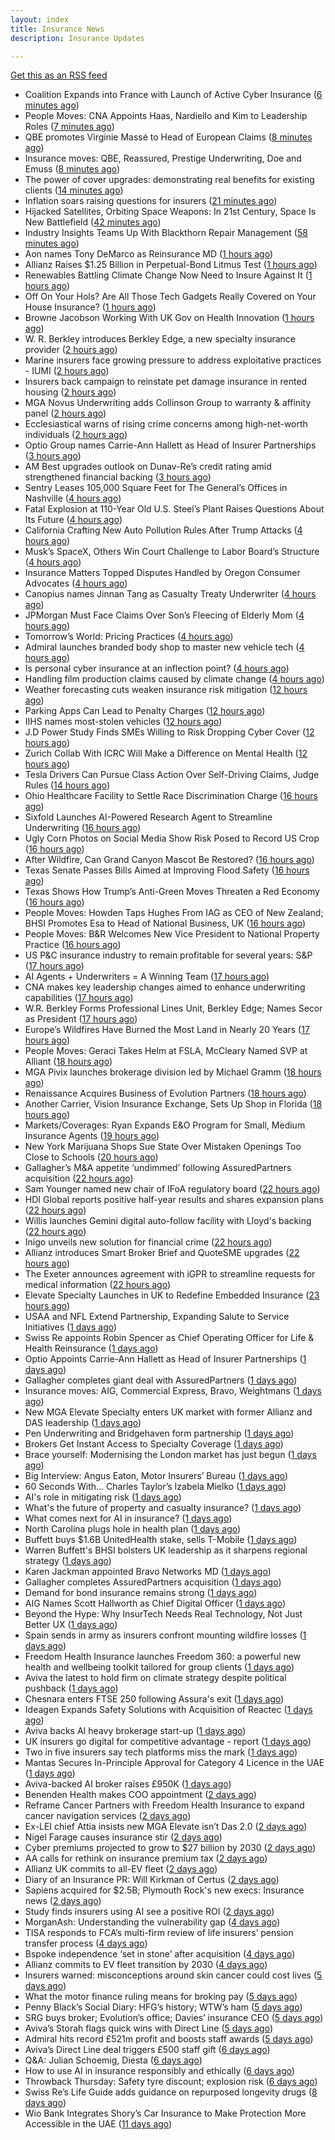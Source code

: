 ```yaml
---
layout: index
title: Insurance News
description: Insurance Updates

---
```


[Get this as an RSS feed](/insurance.rss)

<!-- news_marker starts -->
- Coalition Expands into France with Launch of Active Cyber Insurance ([6 minutes ago](https://www.insurtechinsights.com/coalition-expands-into-france-with-launch-of-active-cyber-insurance/))
- People Moves: CNA Appoints Haas, Nardiello and Kim to Leadership Roles ([7 minutes ago](https://www.insurancejournal.com/news/national/2025/08/20/836249.htm))
- QBE promotes Virginie Massé to Head of European Claims ([8 minutes ago](https://www.reinsurancene.ws/qbe-promotes-virginie-masse-to-head-of-european-claims/))
- Insurance moves: QBE, Reassured, Prestige Underwriting, Doe and Emuss ([8 minutes ago](https://www.insurancebusinessmag.com/uk/news/breaking-news/insurance-moves-qbe-reassured-prestige-underwriting-doe-and-emuss-546778.aspx))
- The power of cover upgrades: demonstrating real benefits for existing clients ([14 minutes ago](https://ifamagazine.com/the-power-of-cover-upgrades-demonstrating-real-benefits-for-existing-clients/))
- Inflation soars raising questions for insurers ([21 minutes ago](https://www.insurancebusinessmag.com/uk/news/breaking-news/inflation-soars-raising-questions-for-insurers-546777.aspx))
- Hijacked Satellites, Orbiting Space Weapons: In 21st Century, Space Is New Battlefield ([42 minutes ago](https://www.insurancejournal.com/news/international/2025/08/20/836348.htm))
- Industry Insights Teams Up With Blackthorn Repair Management ([58 minutes ago](https://insurance-edge.net/2025/08/20/industry-insights-teams-up-with-blackthorn-repair-management/))
- Aon names Tony DeMarco as Reinsurance MD ([1 hours ago](https://www.reinsurancene.ws/aon-names-tony-demarco-as-reinsurance-md/))
- Allianz Raises $1.25 Billion in Perpetual-Bond Litmus Test ([1 hours ago](https://www.insurancejournal.com/news/international/2025/08/20/836344.htm))
- Renewables Battling Climate Change Now Need to Insure Against It ([1 hours ago](https://www.insurancejournal.com/news/international/2025/08/20/836335.htm))
- Off On Your Hols? Are All Those Tech Gadgets Really Covered on Your House Insurance? ([1 hours ago](https://insurance-edge.net/2025/08/20/off-on-your-hols-are-all-those-tech-gadgets-really-covered-on-your-house-insurance/))
- Browne Jacobson Working With UK Gov on Health Innovation ([1 hours ago](https://insurance-edge.net/2025/08/20/browne-jacobson-working-with-uk-gov-on-health-innovation/))
- W. R. Berkley introduces Berkley Edge, a new specialty insurance provider ([2 hours ago](https://www.reinsurancene.ws/w-r-berkley-introduces-berkley-edge-a-new-specialty-insurance-provider/))
- Marine insurers face growing pressure to address exploitative practices - IUMI ([2 hours ago](https://www.insurancebusinessmag.com/uk/news/marine/marine-insurers-face-growing-pressure-to-address-exploitative-practices--iumi-546766.aspx))
- Insurers back campaign to reinstate pet damage insurance in rented housing ([2 hours ago](https://www.insurancebusinessmag.com/uk/news/property-insurance/insurers-back-campaign-to-reinstate-pet-damage-insurance-in-rented-housing-546761.aspx))
- MGA Novus Underwriting adds Collinson Group to warranty & affinity panel ([2 hours ago](https://www.reinsurancene.ws/mga-novus-underwriting-adds-collinson-group-to-warranty-affinity-panel/))
- Ecclesiastical warns of rising crime concerns among high-net-worth individuals ([2 hours ago](https://www.insurancebusinessmag.com/uk/news/property-insurance/ecclesiastical-warns-of-rising-crime-concerns-among-highnetworth-individuals-546748.aspx))
- Optio Group names Carrie-Ann Hallett as Head of Insurer Partnerships ([3 hours ago](https://www.reinsurancene.ws/optio-group-names-carrie-ann-hallett-as-head-of-insurer-partnerships/))
- AM Best upgrades outlook on Dunav-Re’s credit rating amid strengthened financial backing ([3 hours ago](https://www.reinsurancene.ws/am-best-upgrades-outlook-on-dunav-res-credit-rating-amid-strengthened-financial-backing/))
- Sentry Leases 105,000 Square Feet for The General’s Offices in Nashville ([4 hours ago](https://www.insurancejournal.com/news/southeast/2025/08/20/836327.htm))
- Fatal Explosion at 110-Year Old U.S. Steel’s Plant Raises Questions About Its Future ([4 hours ago](https://www.insurancejournal.com/news/east/2025/08/20/836304.htm))
- California Crafting New Auto Pollution Rules After Trump Attacks ([4 hours ago](https://www.insurancejournal.com/news/west/2025/08/20/836320.htm))
- Musk’s SpaceX, Others Win Court Challenge to Labor Board’s Structure ([4 hours ago](https://www.insurancejournal.com/news/national/2025/08/20/836317.htm))
- Insurance Matters Topped Disputes Handled by Oregon Consumer Advocates ([4 hours ago](https://www.insurancejournal.com/news/west/2025/08/20/835680.htm))
- Canopius names Jinnan Tang as Casualty Treaty Underwriter ([4 hours ago](https://www.reinsurancene.ws/canopius-names-jinnan-tang-as-casualty-treaty-underwriter/))
- JPMorgan Must Face Claims Over Son’s Fleecing of Elderly Mom ([4 hours ago](https://www.insurancejournal.com/news/national/2025/08/20/836259.htm))
- Tomorrow’s World: Pricing Practices ([4 hours ago](https://www.postonline.co.uk/personal/7958156/tomorrow%E2%80%99s-world-pricing-practices))
- Admiral launches branded body shop to master new vehicle tech ([4 hours ago](https://www.postonline.co.uk/claims/7958908/admiral-launches-branded-body-shop-to-master-new-vehicle-tech))
- Is personal cyber insurance at an inflection point? ([4 hours ago](https://www.postonline.co.uk/personal/7958123/is-personal-cyber-insurance-at-an-inflection-point))
- Handling film production claims caused by climate change ([4 hours ago](https://www.postonline.co.uk/claims/7958022/handling-film-production-claims-caused-by-climate-change))
- Weather forecasting cuts weaken insurance risk mitigation ([12 hours ago](https://www.dig-in.com/news/weather-forecasting-cuts-weaken-insurance-risk-mitigation))
- Parking Apps Can Lead to Penalty Charges ([12 hours ago](https://insurance-edge.net/2025/08/19/parking-apps-can-lead-to-penalty-charges/))
- IIHS names most-stolen vehicles ([12 hours ago](https://www.dig-in.com/news/iihs-names-most-stolen-vehicle-models))
- J.D Power Study Finds SMEs Willing to Risk Dropping Cyber Cover ([12 hours ago](https://insurance-edge.net/2025/08/19/j-d-power-study-finds-smes-willing-to-risk-dropping-cyber-cover/))
- Zurich Collab With ICRC Will Make a Difference on Mental Health ([12 hours ago](https://insurance-edge.net/2025/08/19/zurich-collab-with-icrc-wil-make-a-difference-on-mental-health/))
- Tesla Drivers Can Pursue Class Action Over Self-Driving Claims, Judge Rules ([14 hours ago](https://www.insurancejournal.com/news/national/2025/08/19/836310.htm))
- Ohio Healthcare Facility to Settle Race Discrimination Charge ([16 hours ago](https://www.insurancejournal.com/news/midwest/2025/08/19/836300.htm))
- Sixfold Launches AI-Powered Research Agent to Streamline Underwriting ([16 hours ago](https://www.insurtechinsights.com/sixfold-launches-ai-powered-research-agent-to-streamline-underwriting/))
- Ugly Corn Photos on Social Media Show Risk Posed to Record US Crop ([16 hours ago](https://www.insurancejournal.com/news/midwest/2025/08/19/836292.htm))
- After Wildfire, Can Grand Canyon Mascot Be Restored? ([16 hours ago](https://www.insurancejournal.com/news/west/2025/08/19/836159.htm))
- Texas Senate Passes Bills Aimed at Improving Flood Safety ([16 hours ago](https://www.insurancejournal.com/news/southcentral/2025/08/19/836288.htm))
- Texas Shows How Trump’s Anti-Green Moves Threaten a Red Economy ([16 hours ago](https://www.insurancejournal.com/news/southcentral/2025/08/19/836275.htm))
- People Moves: Howden Taps Hughes From IAG as CEO of New Zealand; BHSI Promotes Esa to Head of National Business, UK ([16 hours ago](https://www.insurancejournal.com/news/international/2025/08/19/836134.htm))
- People Moves: B&R Welcomes New Vice President to National Property Practice ([16 hours ago](https://www.insurancejournal.com/news/southcentral/2025/08/19/836253.htm))
- US P&C insurance industry to remain profitable for several years: S&P ([17 hours ago](https://www.reinsurancene.ws/us-pc-insurance-industry-to-remain-profitable-for-several-years-sp/))
- AI Agents + Underwriters = A Winning Team ([17 hours ago](https://www.insurtechinsights.com/ai-agents-underwriters-a-winning-team/))
- CNA makes key leadership changes aimed to enhance underwriting capabilities ([17 hours ago](https://www.reinsurancene.ws/cna-makes-key-leadership-changes-aimed-to-enhance-underwriting-capabilities/))
- W.R. Berkley Forms Professional Lines Unit, Berkley Edge; Names Secor as President ([17 hours ago](https://www.insurancejournal.com/news/national/2025/08/19/836228.htm))
- Europe’s Wildfires Have Burned the Most Land in Nearly 20 Years ([17 hours ago](https://www.insurancejournal.com/news/international/2025/08/19/836225.htm))
- People Moves: Geraci Takes Helm at FSLA, McCleary Named SVP at Alliant ([18 hours ago](https://www.insurancejournal.com/news/southeast/2025/08/19/836227.htm))
- MGA Pivix launches brokerage division led by Michael Gramm ([18 hours ago](https://www.reinsurancene.ws/mga-pivix-launches-brokerage-division-led-by-michael-gramm/))
- Renaissance Acquires Business of Evolution Partners ([18 hours ago](https://www.insurancejournal.com/news/west/2025/08/19/836175.htm))
- Another Carrier, Vision Insurance Exchange, Sets Up Shop in Florida ([18 hours ago](https://www.insurancejournal.com/news/southeast/2025/08/19/836221.htm))
- Markets/Coverages: Ryan Expands E&O Program for Small, Medium Insurance Agents ([19 hours ago](https://www.insurancejournal.com/news/national/2025/08/19/836216.htm))
- New York Marijuana Shops Sue State Over Mistaken Openings Too Close to Schools ([20 hours ago](https://www.insurancejournal.com/news/east/2025/08/19/836071.htm))
- Gallagher’s M&A appetite ‘undimmed’ following AssuredPartners acquisition ([22 hours ago](https://www.postonline.co.uk/broker/7958906/gallagher%E2%80%99s-ma-appetite-%E2%80%98undimmed%E2%80%99-following-assuredpartners-acquisition))
- Sam Younger named new chair of IFoA regulatory board ([22 hours ago](https://www.insurancebusinessmag.com/uk/news/breaking-news/sam-younger-named-new-chair-of-ifoa-regulatory-board-546647.aspx))
- HDI Global reports positive half-year results and shares expansion plans ([22 hours ago](https://www.insurancebusinessmag.com/uk/news/breaking-news/hdi-global-reports-positive-halfyear-results-and-shares-expansion-plans-546639.aspx))
- Willis launches Gemini digital auto-follow facility with Lloyd's backing ([22 hours ago](https://www.insurancebusinessmag.com/uk/news/technology/willis-launches-gemini-digital-autofollow-facility-with-lloyds-backing-546632.aspx))
- Inigo unveils new solution for financial crime ([22 hours ago](https://www.insurancebusinessmag.com/uk/news/professional-liability/inigo-unveils-new-solution-for-financial-crime-546629.aspx))
- Allianz introduces Smart Broker Brief and QuoteSME upgrades ([22 hours ago](https://www.insurancebusinessmag.com/uk/news/technology/allianz-introduces-smart-broker-brief-and-quotesme-upgrades-546626.aspx))
- The Exeter announces agreement with iGPR to streamline requests for medical information ([22 hours ago](https://ifamagazine.com/the-exeter-announces-agreement-with-igpr-to-streamline-requests-for-medical-information/))
- Elevate Specialty Launches in UK to Redefine Embedded Insurance ([23 hours ago](https://www.insurtechinsights.com/elevate-specialty-launches-in-uk-to-redefine-embedded-insurance/))
- USAA and NFL Extend Partnership, Expanding Salute to Service Initiatives ([1 days ago](https://www.insurtechinsights.com/usaa-and-nfl-extend-partnership-expanding-salute-to-service-initiatives/))
- Swiss Re appoints Robin Spencer as Chief Operating Officer for Life & Health Reinsurance ([1 days ago](https://ifamagazine.com/swiss-re-appoints-robin-spencer-as-chief-operating-officer-for-life-health-reinsurance/))
- Optio Appoints Carrie-Ann Hallett as Head of Insurer Partnerships ([1 days ago](https://www.insurtechinsights.com/optio-appoints-carrie-ann-hallett-as-head-of-insurer-partnerships/))
- Gallagher completes giant deal with AssuredPartners ([1 days ago](https://www.insurancebusinessmag.com/uk/news/breaking-news/gallagher-completes-giant-deal-with-assuredpartners-546601.aspx))
- Insurance moves: AIG, Commercial Express, Bravo, Weightmans ([1 days ago](https://www.insurancebusinessmag.com/uk/news/breaking-news/insurance-moves-aig-commercial-express-bravo-weightmans-546598.aspx))
- New MGA Elevate Specialty enters UK market with former Allianz and DAS leadership ([1 days ago](https://www.insurancebusinessmag.com/uk/news/breaking-news/new-mga-elevate-specialty-enters-uk-market-with-former-allianz-and-das-leadership-546596.aspx))
- Pen Underwriting and Bridgehaven form partnership ([1 days ago](https://www.insurancebusinessmag.com/uk/news/professional-liability/pen-underwriting-and-bridgehaven-form-partnership-546595.aspx))
- Brokers Get Instant Access to Specialty Coverage ([1 days ago](https://www.insurancebusinessmag.com/uk/tv/brokers-get-instant-access-to-specialty-coverage-546592.aspx))
- Brace yourself: Modernising the London market has just begun ([1 days ago](https://www.postonline.co.uk/lloyd%E2%80%99slondon/7958892/brace-yourself-modernising-the-london-market-has-just-begun))
- Big Interview: Angus Eaton, Motor Insurers’ Bureau ([1 days ago](https://www.postonline.co.uk/regulation/7958299/big-interview-angus-eaton-motor-insurers%E2%80%99-bureau))
- 60 Seconds With… Charles Taylor’s Izabela Mielko ([1 days ago](https://www.postonline.co.uk/technology/7957984/60-seconds-with%E2%80%A6-charles-taylor%E2%80%99s-izabela-mielko))
- AI's role in mitigating risk ([1 days ago](https://www.dig-in.com/opinion/ais-role-in-mitigating-risk))
- What's the future of property and casualty insurance? ([1 days ago](https://www.dig-in.com/opinion/whats-the-future-of-property-and-casualty-insurance))
- What comes next for AI in insurance? ([1 days ago](https://www.dig-in.com/opinion/what-comes-next-for-ai-in-insurance))
- North Carolina plugs hole in health plan ([1 days ago](https://www.dig-in.com/news/north-carolina-plugs-hole-in-health-plan))
- Buffett buys $1.6B UnitedHealth stake, sells T-Mobile ([1 days ago](https://www.dig-in.com/articles/buffett-buys-1-6b-unitedhealth-stake-sells-t-mobile))
- Warren Buffett's BHSI bolsters UK leadership as it sharpens regional strategy ([1 days ago](https://www.insurancebusinessmag.com/uk/news/breaking-news/warren-buffetts-bhsi-bolsters-uk-leadership-as-it-sharpens-regional-strategy-546557.aspx))
- Karen Jackman appointed Bravo Networks MD ([1 days ago](https://www.postonline.co.uk/broker/7958905/karen-jackman-appointed-bravo-networks-md))
- Gallagher completes AssuredPartners acquisition ([1 days ago](https://www.postonline.co.uk/broker/7958904/gallagher-completes-assuredpartners-acquisition))
- Demand for bond insurance remains strong ([1 days ago](https://www.dig-in.com/news/demand-for-bond-insurance-remains-strong))
- AIG Names Scott Hallworth as Chief Digital Officer ([1 days ago](https://www.insurtechinsights.com/aig-names-scott-hallworth-as-chief-digital-officer/))
- Beyond the Hype: Why InsurTech Needs Real Technology, Not Just Better UX ([1 days ago](https://www.insurtechinsights.com/beyond-the-hype-why-insurtech-needs-real-technology-not-just-better-ux/))
- Spain sends in army as insurers confront mounting wildfire losses ([1 days ago](https://www.insurancebusinessmag.com/uk/news/catastrophe/spain-sends-in-army-as-insurers-confront-mounting-wildfire-losses-546509.aspx))
- Freedom Health Insurance launches Freedom 360: a powerful new health and wellbeing toolkit tailored for group clients ([1 days ago](https://ifamagazine.com/freedom-health-insurance-launches-freedom-360-a-powerful-new-health-and-wellbeing-toolkit-tailored-for-group-clients/))
- Aviva the latest to hold firm on climate strategy despite political pushback ([1 days ago](https://www.insurancebusinessmag.com/uk/news/breaking-news/aviva-the-latest-to-hold-firm-on-climate-strategy-despite-political-pushback-546377.aspx))
- Chesnara enters FTSE 250 following Assura's exit ([1 days ago](https://www.insurancebusinessmag.com/uk/news/life-insurance/chesnara-enters-ftse-250-following-assuras-exit-546486.aspx))
- Ideagen Expands Safety Solutions with Acquisition of Reactec ([1 days ago](https://www.insurtechinsights.com/ideagen-expands-safety-solutions-with-acquisition-of-reactec/))
- Aviva backs AI heavy brokerage start-up ([1 days ago](https://www.insurancebusinessmag.com/uk/news/sme/aviva-backs-ai-heavy-brokerage-startup-546478.aspx))
- UK insurers go digital for competitive advantage - report ([1 days ago](https://www.insurancebusinessmag.com/uk/news/technology/uk-insurers-go-digital-for-competitive-advantage--report-546477.aspx))
- Two in five insurers say tech platforms miss the mark ([1 days ago](https://www.postonline.co.uk/news/7958902/two-in-five-insurers-say-tech-platforms-miss-the-mark))
- Mantas Secures In-Principle Approval for Category 4 Licence in the UAE ([1 days ago](https://www.insurtechinsights.com/mantas-secures-in-principle-approval-for-category-4-licence-in-the-uae/))
- Aviva-backed AI broker raises £950K ([1 days ago](https://www.postonline.co.uk/broker/7958903/aviva-backed-ai-broker-raises-%C2%A3950k))
- Benenden Health makes COO appointment ([2 days ago](https://ifamagazine.com/benenden-health-makes-coo-appointment/))
- Reframe Cancer Partners with Freedom Health Insurance to expand cancer navigation services ([2 days ago](https://ifamagazine.com/reframe-cancer-partners-with-freedom-health-insurance-to-expand-cancer-navigation-services/))
- Ex-LEI chief Attia insists new MGA Elevate isn’t Das 2.0 ([2 days ago](https://www.postonline.co.uk/personal/7958900/ex-lei-chief-attia-insists-new-mga-elevate-isn%E2%80%99t-das-20))
- Nigel Farage causes insurance stir ([2 days ago](https://www.insurancebusinessmag.com/uk/news/travel/nigel-farage-causes-insurance-stir-546455.aspx))
- Cyber premiums projected to grow to $27 billion by 2030 ([2 days ago](https://www.insurancebusinessmag.com/uk/news/cyber/cyber-premiums-projected-to-grow-to-27-billion-by-2030-546449.aspx))
- AA calls for rethink on insurance premium tax ([2 days ago](https://www.insurancebusinessmag.com/uk/news/auto-motor/aa-calls-for-rethink-on-insurance-premium-tax-546448.aspx))
- Allianz UK commits to all-EV fleet ([2 days ago](https://www.insurancebusinessmag.com/uk/news/auto-motor/allianz-uk-commits-to-allev-fleet-546447.aspx))
- Diary of an Insurance PR: Will Kirkman of Certus ([2 days ago](https://www.postonline.co.uk/people/7958006/diary-of-an-insurance-pr-will-kirkman-of-certus))
- Sapiens acquired for $2.5B; Plymouth Rock's new execs: Insurance news ([2 days ago](https://www.dig-in.com/news/sapiens-acquired-2-5b-plymouth-rock-executive-news))
- Study finds insurers using AI see a positive ROI ([2 days ago](https://www.dig-in.com/news/insurers-using-ai-see-a-positive-roi))
- MorganAsh: Understanding the vulnerability gap ([4 days ago](https://ifamagazine.com/morganash-understanding-the-vulnerability-gap/))
- TISA responds to FCA’s multi-firm review of life insurers’ pension transfer process ([4 days ago](https://ifamagazine.com/tisa-responds-to-fcas-multi-firm-review-of-life-insurers-pension-transfer-process/))
- Bspoke independence ‘set in stone’ after acquisition ([4 days ago](https://www.postonline.co.uk/news/7958876/bspoke-independence-%E2%80%98set-in-stone%E2%80%99-after-acquisition))
- Allianz commits to EV fleet transition by 2030 ([4 days ago](https://www.postonline.co.uk/news/7958899/allianz-commits-to-ev-fleet-transition-by-2030))
- Insurers warned: misconceptions around skin cancer could cost lives ([5 days ago](https://ifamagazine.com/insurers-warned-misconceptions-around-skin-cancer-could-cost-lives/))
- What the motor finance ruling means for broking pay ([5 days ago](https://www.postonline.co.uk/regulation/7958313/what-the-motor-finance-ruling-means-for-broking-pay))
- Penny Black’s Social Diary: HFG’s history; WTW’s ham ([5 days ago](https://www.postonline.co.uk/people/7958127/penny-black%E2%80%99s-social-diary-hfg%E2%80%99s-history-wtw%E2%80%99s-ham))
- SRG buys broker; Evolution’s office; Davies’ insurance CEO ([5 days ago](https://www.postonline.co.uk/news/7958889/srg-buys-broker-evolution%E2%80%99s-office-davies%E2%80%99-insurance-ceo))
- Aviva’s Storah flags quick wins with Direct Line ([5 days ago](https://www.postonline.co.uk/personal/7958895/aviva%E2%80%99s-storah-flags-quick-wins-with-direct-line))
- Admiral hits record £521m profit and boosts staff awards ([5 days ago](https://www.postonline.co.uk/personal/7958891/admiral-hits-record-%C2%A3521m-profit-and-boosts-staff-awards))
- Aviva’s Direct Line deal triggers £500 staff gift ([6 days ago](https://www.postonline.co.uk/personal/7958890/aviva%E2%80%99s-direct-line-deal-triggers-%C2%A3500-staff-gift))
- Q&A: Julian Schoemig, Diesta ([6 days ago](https://www.postonline.co.uk/technology/7957973/qa-julian-schoemig-diesta))
- How to use AI in insurance responsibly and ethically ([6 days ago](https://www.postonline.co.uk/technology/7958869/how-to-use-ai-in-insurance-responsibly-and-ethically))
- Throwback Thursday: Safety tyre discount; explosion risk ([6 days ago](https://www.postonline.co.uk/personal/7956761/throwback-thursday-safety-tyre-discount-explosion-risk))
- Swiss Re’s Life Guide adds guidance on repurposed longevity drugs ([8 days ago](https://ifamagazine.com/swiss-res-life-guide-adds-guidance-on-repurposed-longevity-drugs/))
- Wio Bank Integrates Shory’s Car Insurance to Make Protection More Accessible in the UAE ([11 days ago](https://thefintechtimes.com/wio-bank-integrates-shorys-car-insurance-to-make-protection-more-accessible-in-the-uae/))

<!-- news_marker ends -->